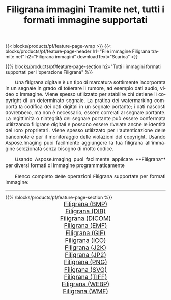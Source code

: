 ﻿---
title: Filigrana immagini Tramite net, tutti i formati immagine supportati 
weight: 3920
url: /it/net/watermark 
lang: it
langdirlevel: 2
locales: zh-hans,ja,it,ru,de,es,fr,nl,id,lt,pl,pt,vi,tr,ko,zh-hant,ar,hi,th,sv,cs,uk,he
description: Usando Aspose.Imaging puoi facilmente Filigrana immagini tramite net
---

{{< blocks/products/pf/feature-page-wrap >}}
{{< blocks/products/pf/feature-page-header h1="File immagine Filigrana tramite net" h2="Filigrana immagini" downloadText="Scarica" >}}


{{% blocks/products/pf/feature-page-section  h2="Tutti i immagini formati supportati per l'operazione Filigrana" %}}
<p align="justify" style="text-indent:2em;font-size:15px;">
Una filigrana digitale è un tipo di marcatura sottilmente incorporata in un segnale in grado di tollerare il rumore, ad esempio dati audio, video o immagine. Viene spesso utilizzato per stabilire chi detiene il copyright di un determinato segnale. La pratica del watermarking comporta la codifica dei dati digitali in un segnale portante; i dati nascosti dovrebbero, ma non è necessario, essere correlati al segnale portante. La legittimità o l'integrità del segnale portante può essere confermata utilizzando filigrane digitali e possono essere rivelate anche le identità dei loro proprietari. Viene spesso utilizzato per l'autenticazione delle banconote e per il monitoraggio delle violazioni del copyright. Usando Aspose.Imaging puoi facilmente aggiungere la tua filigrana all'immagine selezionata senza bisogno di molto codice.
</p>
<p align="justify" style="text-indent:2em;font-size:15px;">
Usando Aspose.Imaging puoi facilmente applicare **Filigrana** per diversi formati di immagine programmaticamente
</p>
<p align="justify" style="text-indent:2em;font-size:15px;">
Elenco completo delle operazioni Filigrana supportate per formati immagine:
</p>
<hr/>
{{% /blocks/products/pf/feature-page-section %}}
<div class="container-fluid productfamilypage bg-gray">
    <div class="convertypes bg-gray agp-content section">
        <div class="container">
		<div class="row other-converters" style="gap: 10px;font-size: 19px;text-align:center;">
		    <div class='col-md-2 other-converter remove-lp remove-rp'><a href="/imaging/it/net/watermark/bmp" style="padding:15px;">Filigrana (BMP)</a></div><div class='col-md-2 other-converter remove-lp remove-rp'><a href="/imaging/it/net/watermark/dib" style="padding:15px;">Filigrana (DIB)</a></div><div class='col-md-2 other-converter remove-lp remove-rp'><a href="/imaging/it/net/watermark/dicom" style="padding:15px;">Filigrana (DICOM)</a></div><div class='col-md-2 other-converter remove-lp remove-rp'><a href="/imaging/it/net/watermark/emf" style="padding:15px;">Filigrana (EMF)</a></div><div class='col-md-2 other-converter remove-lp remove-rp'><a href="/imaging/it/net/watermark/gif" style="padding:15px;">Filigrana (GIF)</a></div><div class='col-md-2 other-converter remove-lp remove-rp'><a href="/imaging/it/net/watermark/ico" style="padding:15px;">Filigrana (ICO)</a></div><div class='col-md-2 other-converter remove-lp remove-rp'><a href="/imaging/it/net/watermark/j2k" style="padding:15px;">Filigrana (J2K)</a></div><div class='col-md-2 other-converter remove-lp remove-rp'><a href="/imaging/it/net/watermark/jp2" style="padding:15px;">Filigrana (JP2)</a></div><div class='col-md-2 other-converter remove-lp remove-rp'><a href="/imaging/it/net/watermark/png" style="padding:15px;">Filigrana (PNG)</a></div><div class='col-md-2 other-converter remove-lp remove-rp'><a href="/imaging/it/net/watermark/svg" style="padding:15px;">Filigrana (SVG)</a></div><div class='col-md-2 other-converter remove-lp remove-rp'><a href="/imaging/it/net/watermark/tiff" style="padding:15px;">Filigrana (TIFF)</a></div><div class='col-md-2 other-converter remove-lp remove-rp'><a href="/imaging/it/net/watermark/webp" style="padding:15px;">Filigrana (WEBP)</a></div><div class='col-md-2 other-converter remove-lp remove-rp'><a href="/imaging/it/net/watermark/wmf" style="padding:15px;">Filigrana (WMF)</a></div>
                </div>
        </div>
    </div>
</div>
<br/>
